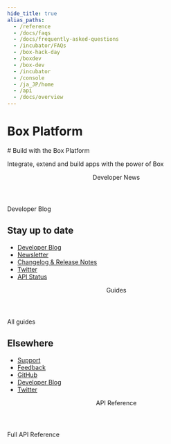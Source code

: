 ```yaml
---
hide_title: true
alias_paths:
  - /reference
  - /docs/faqs
  - /docs/frequently-asked-questions
  - /incubator/FAQs
  - /box-hack-day
  - /boxdev
  - /box-dev 
  - /incubator 
  - /console
  - /ja_JP/home
  - /api
  - /docs/overview
---
```


# Box Platform

<Hero search>
  # Build with the Box Platform

  Integrate, extend and build apps with the power of Box
</Hero>

<Centered wide>
  <Header stroke to='/guides'>
    Developer News
  </Header>

  <BlogCards />

  <More to='https://medium.com/box-developer-blog' right>
    Developer Blog
  </More>
</Centered>

<Dark>
<Centered wide>
<HorizontalList centered>

## Stay up to date

* [Developer Blog](https://medium.com/box-developer-blog)
* [Newsletter](page://newsletter)
* [Changelog & Release Notes](page://changelog)
* [Twitter](https://twitter.com/boxplatform/)
* [API Status](https://status.box.com/)

</HorizontalList>
</Centered>
</Dark>

<Centered wide>
  <Header stroke to='/guides'>
    Guides
  </Header>
  
  <GuideCategories limit='8' />

  <More to='/{locale}/guides' right>
    All guides
  </More>
</Centered>

<Dark>
<Centered wide>
<HorizontalList centered>

## Elsewhere

* [Support](page://support)
* [Feedback](https://pulse.box.com/forums//%20909778-product-feedback?category_id=330838)
* [GitHub](https://github.com/box)
* [Developer Blog](https://medium.com/box-developer-blog)
* [Twitter](https://twitter.com/boxplatform/)

</HorizontalList>
</Centered>
</Dark>

<Centered wide>
  <Header stroke to='/guides'>
    API Reference
  </Header>
  
  <ReferenceCategories limit='3' />

  <More to='/{locale}/reference/list' right>
    Full API Reference
  </More>
</Centered>
